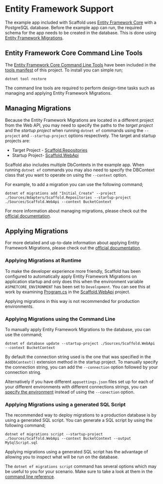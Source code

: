 # Entity Framework Support

The example app included with Scaffold uses [Entity Framework Core](https://docs.microsoft.com/ef) with a PostgreSQL database. Before the example app can run, the required schema for the app needs to be created in the database. This is done using [Entity Framework Migrations](https://docs.microsoft.com/ef/core/managing-schemas/migrations).

## Entity Framework Core Command Line Tools

The [Entity Framework Core Command Line Tools](https://docs.microsoft.com/ef/core/cli/dotnet) have been included in the [tools manifest](../dotnet-tools.json) of this project. To install you can simple run;

    dotnet tool restore

The command line tools are required to perform design-time tasks such as managing and applying Entity Framework Migrations.

## Managing Migrations

Because the Entity Framework Migrations are located in a different project from the Web API, you may need to specify the paths to the *target project* and the *startup project* when running `dotnet ef` commands using the `--project` and `--startup-project` options respectively. The target and startup projects are:

- Target Project - [Scaffold.Repositories](../Sources/Adapters/Scaffold.Repositories)
- Startup Project- [Scaffold.WebApi](../Sources/Scaffold.WebApi)

Scaffold also includes multiple DbContexts in the example app. When running `dotnet ef` commands you may also need to specify the DBContext class that you want to operate on using the `--context` option.

For example, to add a migration you can use the following command;

    dotnet ef migrations add "Initial_Create" --project ./Sources/Adapters/Scaffold.Repositories --startup-project ./Sources/Scaffold.WebApi --context BucketContext

For more information about managing migrations, please check out the [official documentation](https://docs.microsoft.com/ef/core/managing-schemas/migrations/managing).

## Applying Migrations

For more detailed and up-to-date information about applying Entity Framework Migrations, please check out the [official documentation](https://docs.microsoft.com/ef/core/managing-schemas/migrations/applying).

### Applying Migrations at Runtime

To make the developer experience more friendly, Scaffold has been configured to automatically apply Entity Framework Migrations on application startup and only does this when the environment variable `ASPNETCORE_ENVIRONMENT` has been set to `Development`. You can see this at work by examining [Program.cs](../Sources/Scaffold.WebApi/Program.cs) in the [Scaffold.WebApi](../Sources/Scaffold.WebApi) project.

Applying migrations in this way is not recommended for production environments.

### Applying Migrations using the Command Line

To manually apply Entity Framework Migrations to the database, you can use the command;

    dotnet ef database update --startup-project ./Sources/Scaffold.WebApi --context BucketContext

By default the connection string used is the one that was specified in the `AddDbContext()` extension method in the startup project. To manually specify the connection string, you can add the `--connection` option followed by your connection string.

Alternatively if you have different `appsettings.json` files set up for each of your different environments with different connections strings, you can [specify the environment](https://docs.microsoft.com/ef/core/cli/dotnet#aspnet-core-environment) instead of using the `--conection` option.

### Applying Migrations using a generated SQL Script

The recommended way to deploy migrations to a production database is by using a generated SQL script. You can generate a SQL script by using the following command;

    dotnet ef migrations script --startup-project ./Sources/Scaffold.WebApi --context BucketContext --output MySqlScript.sql

Applying migrations using a generated SQL script has the advantage of allowing you to inspect what will be run on the database.

The `dotnet ef migrations script` command has several options which may be useful to you for your scenario. Make sure to take a look at them in the [command line reference](https://docs.microsoft.com/ef/core/cli/dotnet#dotnet-ef-migrations-script).
